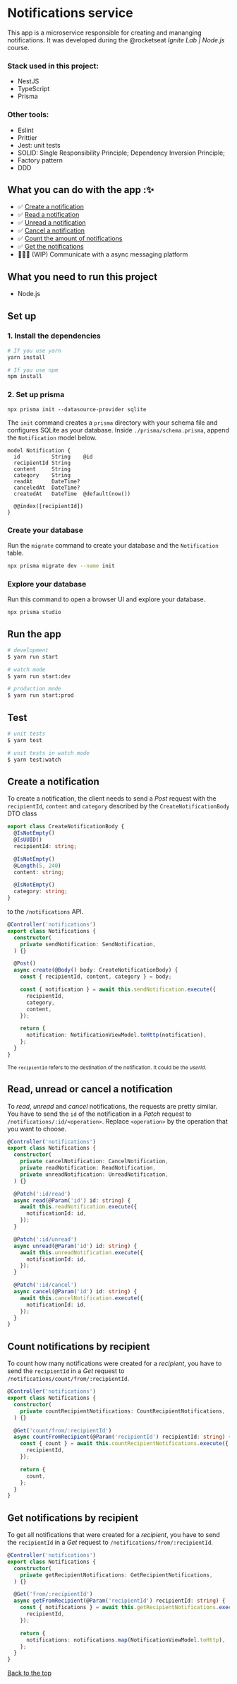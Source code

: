 # Notifications service

This app is a microservice responsible for creating and mananging notifications. It was developed during the @rocketseat *Ignite Lab | Node.js* course.

### Stack used in this project:
- NestJS
- TypeScript
- Prisma

### Other tools:
- Eslint
- Prittier
- Jest: unit tests
- SOLID: Single Responsibility Principle; Dependency Inversion Principle;
- Factory pattern
- DDD

## What you can do with the app :✨
- ✅ [Create a notification](#create-a-notification)
- ✅ [Read a notification](#read-unread-or-cancel-a-notification)
- ✅ [Unread a notification](#read-unread-or-cancel-a-notification)
- ✅ [Cancel a notification](#read-unread-or-cancel-a-notification)
- ✅ [Count the amount of notifications](#count-notifications-by-recipient)
- ✅ [Get the notifications](#get-notifications-by-recipient)
- 🙅🏽‍♂️ (WIP) Communicate with a async messaging platform

## What you need to run this project

- Node.js

## Set up

### 1. Install the dependencies
```bash
# If you use yarn
yarn install

# If you use npm
npm install
```

### 2. Set up prisma

```
npx prisma init --datasource-provider sqlite
```

The `init` command creates a `prisma` directory with your schema file and configures SQLite as your database. Inside `./prisma/schema.prisma`, append the `Notification` model below.

```prisma
model Notification {
  id          String    @id
  recipientId String
  content     String
  category    String
  readAt      DateTime?
  canceledAt  DateTime?
  createdAt   DateTime  @default(now())

  @@index([recipientId])
}
```

### Create your database

Run the `migrate` command to create your database and the `Notification` table.

```bash
npx prisma migrate dev --name init
```

### Explore your database

Run this command to open a browser UI and explore your database.

```
npx prisma studio
```

## Run the app
```bash
# development
$ yarn run start

# watch mode
$ yarn run start:dev

# production mode
$ yarn run start:prod
```

## Test

```bash
# unit tests
$ yarn test

# unit tests in watch mode
$ yarn test:watch
```
## Create a notification
To create a notification, the client needs to send a *Post*
request with the `recipientId`, `content` and `category` described by the `CreateNotificationBody` DTO class

```ts
export class CreateNotificationBody {
  @IsNotEmpty()
  @IsUUID()
  recipientId: string;

  @IsNotEmpty()
  @Length(5, 240)
  content: string;

  @IsNotEmpty()
  category: string;
}
```

to the `/notifications` API.

```ts
@Controller('notifications')
export class Notifications {
  constructor(
    private sendNotification: SendNotification,
  ) {}

  @Post()
  async create(@Body() body: CreateNotificationBody) {
    const { recipientId, content, category } = body;

    const { notification } = await this.sendNotification.execute({
      recipientId,
      category,
      content,
    });

    return {
      notification: NotificationViewModel.toHttp(notification),
    };
  }
}
```

<sup>The `recipientId` refers to the destination of the notification. It could be  the *userId*.</sup>

## Read, unread or cancel a notification
To *read*, *unread* and *cancel* notifications, the requests are pretty similar. You have to send the `id` of the notification in a *Patch* request to `/notifications/:id/<operation>`. Replace `<operation>` by the operation that you want to choose.

```ts
@Controller('notifications')
export class Notifications {
  constructor(
    private cancelNotification: CancelNotification,
    private readNotification: ReadNotification,
    private unreadNotification: UnreadNotification,
  ) {}

  @Patch(':id/read')
  async read(@Param('id') id: string) {
    await this.readNotification.execute({
      notificationId: id,
    });
  }

  @Patch(':id/unread')
  async unread(@Param('id') id: string) {
    await this.unreadNotification.execute({
      notificationId: id,
    });
  }

  @Patch(':id/cancel')
  async cancel(@Param('id') id: string) {
    await this.cancelNotification.execute({
      notificationId: id,
    });
  }
}
```
## Count notifications by recipient
To count how many notifications were created for a *recipient*, you have to send
the `recipientId` in a *Get* request to `/notifications/count/from/:recipientId`.

```ts
@Controller('notifications')
export class Notifications {
  constructor(
    private countRecipientNotifications: CountRecipientNotifications,
  ) {}

  @Get('count/from/:recipientId')
  async countFromRecipient(@Param('recipientId') recipientId: string) {
    const { count } = await this.countRecipientNotifications.execute({
      recipientId,
    });

    return {
      count,
    };
  }
}
```

## Get notifications by recipient
To get all notifications that were created for a *recipient*, you have to send
the `recipientId` in a *Get* request to `/notifications/from/:recipientId`.

```ts
@Controller('notifications')
export class Notifications {
  constructor(
    private getRecipientNotifications: GetRecipientNotifications,
  ) {}

  @Get('from/:recipientId')
  async getFromRecipient(@Param('recipientId') recipientId: string) {
    const { notifications } = await this.getRecipientNotifications.execute({
      recipientId,
    });

    return {
      notifications: notifications.map(NotificationViewModel.toHttp),
    };
  }
}
```

[Back to the top](#notifications-service)